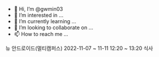 - 👋 Hi, I’m @gwmin03
- 👀 I’m interested in ...
- 🌱 I’m currently learning ...
- 💞️ I’m looking to collaborate on ...
- 📫 How to reach me ...

<!---
gwmin03/gwmin03 is a ✨ special ✨ repository because its `README.md` (this file) appears on your GitHub profile.
You can click the Preview link to take a look at your changes.
--->
뉴 안드로이드(멀티캠퍼스) 2022-11-07 ~ 11-11
12:20 ~ 13:20 식사
